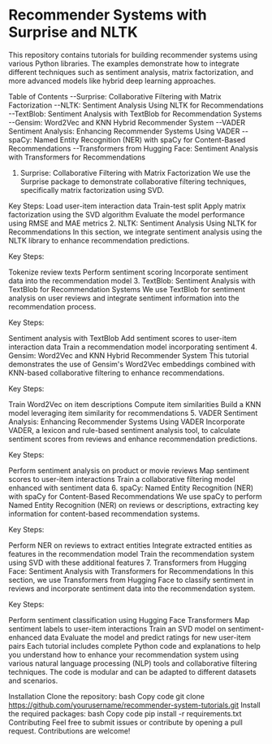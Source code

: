 # Recommender Systems with Surprise and NLTK

This repository contains tutorials for building recommender systems using various Python libraries. The examples demonstrate how to integrate different techniques such as sentiment analysis, matrix factorization, and more advanced models like hybrid deep learning approaches.

Table of Contents
--Surprise: Collaborative Filtering with Matrix Factorization
--NLTK: Sentiment Analysis Using NLTK for Recommendations
--TextBlob: Sentiment Analysis with TextBlob for Recommendation Systems
--Gensim: Word2Vec and KNN Hybrid Recommender System
--VADER Sentiment Analysis: Enhancing Recommender Systems Using VADER
--spaCy: Named Entity Recognition (NER) with spaCy for Content-Based Recommendations
--Transformers from Hugging Face: Sentiment Analysis with Transformers for Recommendations

1. Surprise: Collaborative Filtering with Matrix Factorization
We use the Surprise package to demonstrate collaborative filtering techniques, specifically matrix factorization using SVD.

Key Steps:
Load user-item interaction data
Train-test split
Apply matrix factorization using the SVD algorithm
Evaluate the model performance using RMSE and MAE metrics
2. NLTK: Sentiment Analysis Using NLTK for Recommendations
In this section, we integrate sentiment analysis using the NLTK library to enhance recommendation predictions.

Key Steps:

Tokenize review texts
Perform sentiment scoring
Incorporate sentiment data into the recommendation model
3. TextBlob: Sentiment Analysis with TextBlob for Recommendation Systems
We use TextBlob for sentiment analysis on user reviews and integrate sentiment information into the recommendation process.

Key Steps:

Sentiment analysis with TextBlob
Add sentiment scores to user-item interaction data
Train a recommendation model incorporating sentiment
4. Gensim: Word2Vec and KNN Hybrid Recommender System
This tutorial demonstrates the use of Gensim's Word2Vec embeddings combined with KNN-based collaborative filtering to enhance recommendations.

Key Steps:

Train Word2Vec on item descriptions
Compute item similarities
Build a KNN model leveraging item similarity for recommendations
5. VADER Sentiment Analysis: Enhancing Recommender Systems Using VADER
Incorporate VADER, a lexicon and rule-based sentiment analysis tool, to calculate sentiment scores from reviews and enhance recommendation predictions.

Key Steps:

Perform sentiment analysis on product or movie reviews
Map sentiment scores to user-item interactions
Train a collaborative filtering model enhanced with sentiment data
6. spaCy: Named Entity Recognition (NER) with spaCy for Content-Based Recommendations
We use spaCy to perform Named Entity Recognition (NER) on reviews or descriptions, extracting key information for content-based recommendation systems.

Key Steps:

Perform NER on reviews to extract entities
Integrate extracted entities as features in the recommendation model
Train the recommendation system using SVD with these additional features
7. Transformers from Hugging Face: Sentiment Analysis with Transformers for Recommendations
In this section, we use Transformers from Hugging Face to classify sentiment in reviews and incorporate sentiment data into the recommendation system.

Key Steps:

Perform sentiment classification using Hugging Face Transformers
Map sentiment labels to user-item interactions
Train an SVD model on sentiment-enhanced data
Evaluate the model and predict ratings for new user-item pairs
Each tutorial includes complete Python code and explanations to help you understand how to enhance your recommendation system using various natural language processing (NLP) tools and collaborative filtering techniques. The code is modular and can be adapted to different datasets and scenarios.

Installation
Clone the repository:
bash
Copy code
git clone https://github.com/yourusername/recommender-system-tutorials.git
Install the required packages:
bash
Copy code
pip install -r requirements.txt
Contributing
Feel free to submit issues or contribute by opening a pull request. Contributions are welcome!
